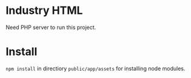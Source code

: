 
# Industry HTML
Need PHP server to run this project.

# Install
`npm install` in directiory `public/app/assets` for installing node modules.
